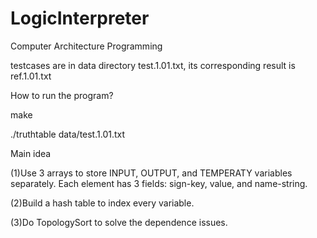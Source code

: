 # LogicInterpreter
Computer Architecture Programming

testcases are in data directory
test.1.01.txt, its corresponding result is ref.1.01.txt


How to run the program?

make

./truthtable data/test.1.01.txt





Main idea

(1)Use 3 arrays to store INPUT, OUTPUT, and TEMPERATY variables separately. Each element has 3 fields: sign-key, value, and name-string.


(2)Build a hash table to index every variable.


(3)Do TopologySort to solve the dependence issues.

